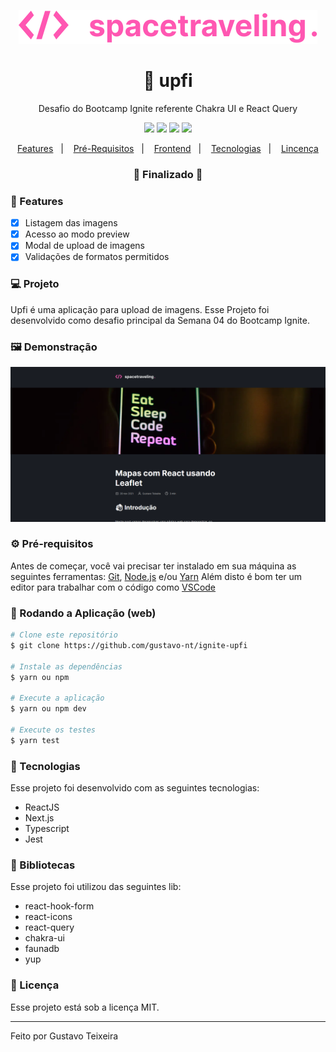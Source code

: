 <p align="center">
  <img src="https://github.com/gustavo-nt/ignite-spacetraveling/blob/master/public/logo-github.svg" alt="upfi" />
</p>

<h1 align="center">
    🚀 upfi
</h1>
<p align="center">Desafio do Bootcamp Ignite referente Chakra UI e React Query</p>

<p align="center">
  <img src="https://img.shields.io/badge/react%20version-16.13.1-informational"/>
  <img src="https://img.shields.io/badge/score-10.00-important" />
  <img src="https://img.shields.io/badge/last%20commit-april-blue" />
  <img src="https://img.shields.io/badge/license-MIT-success"/>
</p>

<p align="center">
  <a href="#-features">Features</a>&nbsp;&nbsp;&nbsp;|&nbsp;&nbsp;&nbsp;
  <a href="#-pré-requisitos">Pré-Requisitos</a>&nbsp;&nbsp;&nbsp;|&nbsp;&nbsp;&nbsp;
  <a href="#-rodando-a-aplicação-web">Frontend</a>&nbsp;&nbsp;&nbsp;|&nbsp;&nbsp;&nbsp;
  <a href="#-tecnologias">Tecnologias</a>&nbsp;&nbsp;&nbsp;|&nbsp;&nbsp;&nbsp;
  <a href="#-licença">Lincença</a>
</p>

<h3 align="center"> 
🚧  Finalizado  🚧
</h3>

### 📎 Features

- [x] Listagem das imagens
- [x] Acesso ao modo preview
- [x] Modal de upload de imagens
- [x] Validações de formatos permitidos

### 💻 Projeto
Upfi é uma aplicação para upload de imagens. Esse Projeto foi desenvolvido como desafio principal da Semana 04 do Bootcamp Ignite.

### 🖼 Demonstração
<p>
   <img src="https://github.com/gustavo-nt/ignite-spacetraveling/blob/master/public/post.png" alt="Home upfi"/>
</p>

### ⚙ Pré-requisitos

Antes de começar, você vai precisar ter instalado em sua máquina as seguintes ferramentas:
[Git](https://git-scm.com), [Node.js](https://nodejs.org/en/) e/ou [Yarn](https://https://yarnpkg.com/) 
Além disto é bom ter um editor para trabalhar com o código como [VSCode](https://code.visualstudio.com/)

### 🎲 Rodando a Aplicação (web)

```bash
# Clone este repositório
$ git clone https://github.com/gustavo-nt/ignite-upfi

# Instale as dependências
$ yarn ou npm

# Execute a aplicação
$ yarn ou npm dev

# Execute os testes
$ yarn test
```

### 🚀 Tecnologias

Esse projeto foi desenvolvido com as seguintes tecnologias:

- ReactJS
- Next.js
- Typescript
- Jest

### 📕 Bibliotecas

Esse projeto foi utilizou das seguintes lib:

- react-hook-form
- react-icons
- react-query
- chakra-ui
- faunadb
- yup

### 📝 Licença

Esse projeto está sob a licença MIT.

<hr/>

Feito por Gustavo Teixeira

